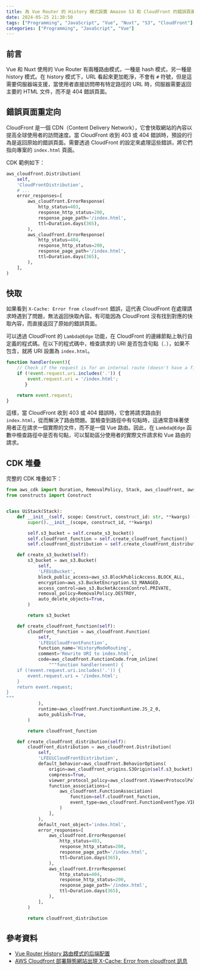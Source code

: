```yaml
---
title: 為 Vue Router 的 History 模式設置 Amazon S3 和 CloudFront 的錯誤頁面重定向
date: 2024-05-25 21:30:50
tags: ["Programming", "JavaScript", "Vue", "Nuxt", "S3", "CloudFront"]
categories: ["Programming", "JavaScript", "Vue"]
---
```


## 前言

Vue 和 Nuxt 使用的 Vue Router 有兩種路由模式，一種是 hash 模式，另一種是 history 模式。在 history 模式下，URL 看起來更加乾淨，不會有 `#` 符號，但是這需要伺服器端支援，當使用者直接訪問帶有特定路徑的 URL 時，伺服器需要返回主要的 HTML 文件，而不是 404 錯誤頁面。

## 錯誤頁面重定向

CloudFront 是一個 CDN（Content Delivery Network），它會快取網站的內容以提高全球使用者的訪問速度。當 CloudFront 收到 403 或 404 錯誤時，預設的行為是返回原始的錯誤頁面。需要透過 CloudFront 的設定來處理這些錯誤，將它們指向專案的 `index.html` 頁面。

CDK 範例如下：

```py
aws_cloudfront.Distribution(
    self,
    'CloudFrontDistribution',
    # ...
    error_responses=[
        aws_cloudfront.ErrorResponse(
            http_status=403,
            response_http_status=200,
            response_page_path='/index.html',
            ttl=Duration.days(365),
        ),
        aws_cloudfront.ErrorResponse(
            http_status=404,
            response_http_status=200,
            response_page_path='/index.html',
            ttl=Duration.days(365),
        ),
    ],
)
```

## 快取

如果看到 `X-Cache: Error from cloudfront` 錯誤，這代表 CloudFront 在處理請求時遇到了問題，無法返回快取內容。有可能因為 CloudFront 沒有找到對應的快取內容，而直接返回了原始的錯誤頁面。

可以透過 CloudFront 的 `Lambda@Edge` 功能，在 CloudFront 的邊緣節點上執行自定義的程式碼。在以下的程式碼中，檢查請求的 URI 是否包含句點（`.`），如果不包含，就將 URI 設置為 `index.html`。

```js
function handler(event){
    // Check if the request is for an internal route (doesn't have a file extension)
    if (!event.request.uri.includes('.')) {
        event.request.uri = '/index.html'; 
       }

    return event.request;
}
```

這樣，當 CloudFront 收到 403 或 404 錯誤時，它會將請求路由到 `index.html`，從而解決了路由問題。當檢查到路徑中有句點時，這通常意味著使用者正在請求一個實際的文件，而不是一個 Vue 路由。因此，在 `Lambda@Edge` 函數中檢查路徑中是否有句點，可以幫助區分使用者的實際文件請求和 Vue 路由的請求。

## CDK 堆疊

完整的 CDK 堆疊如下：

```py
from aws_cdk import Duration, RemovalPolicy, Stack, aws_cloudfront, aws_cloudfront_origins, aws_s3
from constructs import Construct


class UiStack(Stack):
    def __init__(self, scope: Construct, construct_id: str, **kwargs) -> None:
        super().__init__(scope, construct_id, **kwargs)

        self.s3_bucket = self.create_s3_bucket()
        self.cloudfront_function = self.create_cloudfront_function()
        self.cloudfront_distribution = self.create_cloudfront_distribution()

    def create_s3_bucket(self):
        s3_bucket = aws_s3.Bucket(
            self,
            'LFEUiBucket',
            block_public_access=aws_s3.BlockPublicAccess.BLOCK_ALL,
            encryption=aws_s3.BucketEncryption.S3_MANAGED,
            access_control=aws_s3.BucketAccessControl.PRIVATE,
            removal_policy=RemovalPolicy.DESTROY,
            auto_delete_objects=True,
        )

        return s3_bucket

    def create_cloudfront_function(self):
        cloudfront_function = aws_cloudfront.Function(
            self,
            'LFEUiCloudFrontFunction',
            function_name='HistoryModeRouting',
            comment='Rewrite URI to index.html',
            code=aws_cloudfront.FunctionCode.from_inline(
                """function handler(event) {
    if (!event.request.uri.includes('.')) {
        event.request.uri = '/index.html';
    }
    return event.request;
}
"""
            ),
            runtime=aws_cloudfront.FunctionRuntime.JS_2_0,
            auto_publish=True,
        )

        return cloudfront_function

    def create_cloudfront_distribution(self):
        cloudfront_distribution = aws_cloudfront.Distribution(
            self,
            'LFEUiCloudFrontDistribution',
            default_behavior=aws_cloudfront.BehaviorOptions(
                origin=aws_cloudfront_origins.S3Origin(self.s3_bucket),
                compress=True,
                viewer_protocol_policy=aws_cloudfront.ViewerProtocolPolicy.REDIRECT_TO_HTTPS,
                function_associations=[
                    aws_cloudfront.FunctionAssociation(
                        function=self.cloudfront_function,
                        event_type=aws_cloudfront.FunctionEventType.VIEWER_REQUEST,
                    )
                ],
            ),
            default_root_object='index.html',
            error_responses=[
                aws_cloudfront.ErrorResponse(
                    http_status=403,
                    response_http_status=200,
                    response_page_path='/index.html',
                    ttl=Duration.days(365),
                ),
                aws_cloudfront.ErrorResponse(
                    http_status=404,
                    response_http_status=200,
                    response_page_path='/index.html',
                    ttl=Duration.days(365),
                ),
            ],
        )

        return cloudfront_distribution
```

## 參考資料

- [Vue Router History 路由模式的后端配置](https://kebingzao.com/2022/08/17/vue-router-cloud-redirect/)
- [AWS Cloudfront 部署靜態網站出現 X-Cache: Error from cloudfront 訊息](https://billxu.net/blog/2024/03/19/aws-cloudfront-部署靜態網站出現-x-cache-error-from-cloudfront-訊息/)
